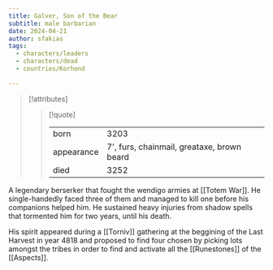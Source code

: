 ```yaml
---
title: Galver, Son of the Bear
subtitle: male barbarian
date: 2024-04-21
author: sfakias
tags:
  - characters/leaders
  - characters/dead
  - countries/Korhond

---
```

> [!attributes]
> 
> > [!quote]
> >
> > | | |
> > | --- | --- |
> > | born | 3203 |
> > | appearance | 7', furs, chainmail, greataxe, brown beard |
> > | died | 3252 |

A legendary berserker that fought the wendigo armies at [[Totem War]]. He single-handedly faced three of them and managed to kill one before his companions helped him. He sustained heavy injuries from shadow spells that tormented him for two years, until his death.

His spirit appeared during a [[Torniv]] gathering at the beggining of the Last Harvest in year 4818 and proposed to find four chosen by picking lots amongst the tribes in order to find and activate all the [[Runestones]] of the [[Aspects]].